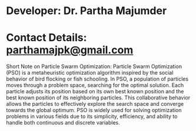 # Developer: Dr. Partha Majumder
# Contact Details: parthamajpk@gmail.com

Short Note on Particle Swarm Optimization:
Particle Swarm Optimization (PSO) is a metaheuristic optimization algorithm inspired by the social behavior of bird flocking or fish schooling. In PSO, a population of particles moves through a problem space, searching for the optimal solution. Each particle adjusts its position based on its own best known position and the best known position of its neighboring particles. This collaborative behavior allows the particles to effectively explore the search space and converge towards the global optimum. PSO is widely used for solving optimization problems in various fields due to its simplicity, efficiency, and ability to handle both continuous and discrete variables.
